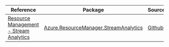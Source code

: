 | Reference | Package | Source |
|---|---|---|
|[Resource Management - Stream Analytics](resourcemanager.streamanalytics-readme.md)|[Azure.ResourceManager.StreamAnalytics](https://www.nuget.org/packages/Azure.ResourceManager.StreamAnalytics)|[Github](https://github.com/Azure/azure-sdk-for-net/blob/main/sdk/streamanalytics/Azure.ResourceManager.StreamAnalytics)|

